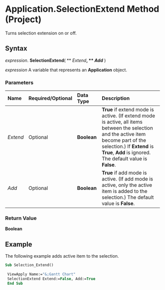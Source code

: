 
# Application.SelectionExtend Method (Project)

Turns selection extension on or off.


## Syntax

 _expression_. **SelectionExtend**( ** _Extend_**, ** _Add_** )

 _expression_ A variable that represents an **Application** object.


### Parameters



|**Name**|**Required/Optional**|**Data Type**|**Description**|
|:-----|:-----|:-----|:-----|
| _Extend_|Optional|**Boolean**|**True** if extend mode is active. (If extend mode is active, all items between the selection and the active item become part of the selection.) If **Extend** is **True**, **Add** is ignored. The default value is **False**.|
| _Add_|Optional|**Boolean**|**True** if add mode is active. (If add mode is active, only the active item is added to the selection.) The default value is **False**.|

### Return Value

 **Boolean**


## Example

The following example adds active item to the selection.


```vb
Sub Selection_Extend() 
 
 ViewApply Name:="&;Gantt Chart" 
 SelectionExtend Extend:=False, Add:=True 
 End Sub
```

